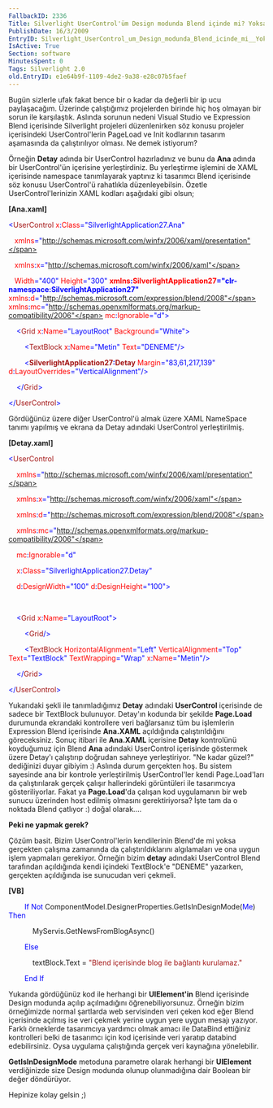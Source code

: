 ```yaml
---
FallbackID: 2336
Title: Silverlight UserControl'üm Design modunda Blend içinde mi? Yoksa gerçek hayatta mı?
PublishDate: 16/3/2009
EntryID: Silverlight_UserControl_um_Design_modunda_Blend_icinde_mi__Yoksa_gercek_hayatta_mi
IsActive: True
Section: software
MinutesSpent: 0
Tags: Silverlight 2.0
old.EntryID: e1e64b9f-1109-4de2-9a38-e28c07b5faef
---
```

Bugün sizlerle ufak fakat bence bir o kadar da değerli bir ip ucu
paylaşacağım. Üzerinde çalıştığımız projelerden birinde hiç hoş olmayan
bir sorun ile karşılaştık. Aslında sorunun nedeni Visual Studio ve
Expression Blend içerisinde Silverlight projeleri düzenlenirken söz
konusu projeler içerisindeki UserControl'lerin PageLoad ve Init
kodlarının tasarım aşamasında da çalıştırılıyor olması. Ne demek
istiyorum?

Örneğin **Detay** adında bir UserControl hazırladınız ve bunu da **Ana**
adında bir UserControl'ün içerisine yerleştirdiniz. Bu yerleştirme
işlemini de XAML içerisinde namespace tanımlayarak yaptınız ki tasarımcı
Blend içerisinde söz konusu UserControl'ü rahatlıkla düzenleyebilsin.
Özetle UserControl'lerinizin XAML kodları aşağıdaki gibi olsun;

**[Ana.xaml]**

<span style="color: blue;">\<</span><span
style="color: #a31515;">UserControl</span><span style="color: red;">
x</span><span style="color: blue;">:</span><span
style="color: red;">Class</span><span
style="color: blue;">="SilverlightApplication27.Ana"</span>

   <span style="color: red;"> xmlns</span><span
style="color: blue;">="http://schemas.microsoft.com/winfx/2006/xaml/presentation"</span>

   <span style="color: red;"> xmlns</span><span
style="color: blue;">:</span><span style="color: red;">x</span><span
style="color: blue;">="http://schemas.microsoft.com/winfx/2006/xaml"</span>

   <span style="color: red;"> Width</span><span
style="color: blue;">="400"</span><span style="color: red;">
Height</span><span style="color: blue;">="300"</span><span
style="color: red;"> **xmlns**</span><span
style="color: blue;">**:**</span><span
style="color: red;">**SilverlightApplication27**</span><span
style="color: blue;">**="clr-namespace:SilverlightApplication27"**</span><span
style="color: red;"> xmlns</span><span
style="color: blue;">:</span><span style="color: red;">d</span><span
style="color: blue;">="http://schemas.microsoft.com/expression/blend/2008"</span><span
style="color: red;"> xmlns</span><span
style="color: blue;">:</span><span style="color: red;">mc</span><span
style="color: blue;">="http://schemas.openxmlformats.org/markup-compatibility/2006"</span><span
style="color: red;"> mc</span><span style="color: blue;">:</span><span
style="color: red;">Ignorable</span><span
style="color: blue;">="d"\></span>

<span style="color: #a31515;">    </span><span
style="color: blue;">\<</span><span
style="color: #a31515;">Grid</span><span style="color: red;">
x</span><span style="color: blue;">:</span><span
style="color: red;">Name</span><span
style="color: blue;">="LayoutRoot"</span><span style="color: red;">
Background</span><span style="color: blue;">="White"\></span>

<span style="color: #a31515;">        </span><span
style="color: blue;">\<</span><span
style="color: #a31515;">TextBlock</span><span style="color: red;">
x</span><span style="color: blue;">:</span><span
style="color: red;">Name</span><span
style="color: blue;">="Metin"</span><span style="color: red;">
Text</span><span style="color: blue;">="DENEME"/\></span>

<span style="color: #a31515;">        </span><span
style="color: blue;">\<</span><span
style="color: #a31515;">**SilverlightApplication27**</span><span
style="color: blue;">**:**</span><span
style="color: #a31515;">**Detay**</span><span style="color: red;">
Margin</span><span style="color: blue;">="83,61,217,139"</span><span
style="color: red;"> d</span><span style="color: blue;">:</span><span
style="color: red;">LayoutOverrides</span><span
style="color: blue;">="VerticalAlignment"/\></span>

<span style="color: #a31515;">    </span><span
style="color: blue;">\</</span><span
style="color: #a31515;">Grid</span><span style="color: blue;">\></span>

<span style="color: blue;">\</</span><span
style="color: #a31515;">UserControl</span><span
style="color: blue;">\></span>

Gördüğünüz üzere diğer UserControl'ü almak üzere XAML NameSpace tanımı
yapılmış ve ekrana da Detay adındaki UserControl yerleştirilmiş.

**[Detay.xaml]**

<span style="color: blue;">\<</span><span
style="color: #a31515;">UserControl</span>

<span style="color: red;">    xmlns</span><span
style="color: blue;">="http://schemas.microsoft.com/winfx/2006/xaml/presentation"</span>

<span style="color: red;">    xmlns</span><span
style="color: blue;">:</span><span style="color: red;">x</span><span
style="color: blue;">="http://schemas.microsoft.com/winfx/2006/xaml"</span>

<span style="color: red;">    xmlns</span><span
style="color: blue;">:</span><span style="color: red;">d</span><span
style="color: blue;">="http://schemas.microsoft.com/expression/blend/2008"</span>

<span style="color: red;">    xmlns</span><span
style="color: blue;">:</span><span style="color: red;">mc</span><span
style="color: blue;">="http://schemas.openxmlformats.org/markup-compatibility/2006"</span>

<span style="color: red;">    mc</span><span
style="color: blue;">:</span><span
style="color: red;">Ignorable</span><span
style="color: blue;">="d"</span>

<span style="color: red;">    x</span><span
style="color: blue;">:</span><span style="color: red;">Class</span><span
style="color: blue;">="SilverlightApplication27.Detay"</span>

<span style="color: red;">    d</span><span
style="color: blue;">:</span><span
style="color: red;">DesignWidth</span><span
style="color: blue;">="100"</span><span style="color: red;">
d</span><span style="color: blue;">:</span><span
style="color: red;">DesignHeight</span><span
style="color: blue;">="100"\></span>

 

<span style="color: #a31515;">    </span><span
style="color: blue;">\<</span><span
style="color: #a31515;">Grid</span><span style="color: red;">
x</span><span style="color: blue;">:</span><span
style="color: red;">Name</span><span
style="color: blue;">="LayoutRoot"\></span>

<span style="color: #a31515;">        </span><span
style="color: blue;">\<</span><span
style="color: #a31515;">Grid</span><span style="color: blue;">/\></span>

<span style="color: #a31515;">        </span><span
style="color: blue;">\<</span><span
style="color: #a31515;">TextBlock</span><span style="color: red;">
HorizontalAlignment</span><span style="color: blue;">="Left"</span><span
style="color: red;"> VerticalAlignment</span><span
style="color: blue;">="Top"</span><span style="color: red;">
Text</span><span style="color: blue;">="TextBlock"</span><span
style="color: red;"> TextWrapping</span><span
style="color: blue;">="Wrap"</span><span style="color: red;">
x</span><span style="color: blue;">:</span><span
style="color: red;">Name</span><span
style="color: blue;">="Metin"/\></span>

<span style="color: #a31515;">    </span><span
style="color: blue;">\</</span><span
style="color: #a31515;">Grid</span><span style="color: blue;">\></span>

<span style="color: blue;">\</</span><span
style="color: #a31515;">UserControl</span><span
style="color: blue;">\></span>

Yukarıdaki şekli ile tanımladığımız **Detay** adındaki **UserControl**
içerisinde de sadece bir TextBlock bulunuyor. Detay'ın kodunda bir
şekilde **Page.Load** durumunda ekrandaki kontrollere veri bağlarsanız
tüm bu işlemlerin Expression Blend içerisinde **Ana.XAML** açıldığında
çalıştırıldığını göreceksiniz. Sonuç itibari ile **Ana.XAML** içerisine
**Detay** kontrolünü koyduğumuz için Blend **Ana** adındaki UserControl
içerisinde göstermek üzere Detay'ı çalıştırıp doğrudan sahneye
yerleştiriyor. "Ne kadar güzel?" dediğinizi duyar gibiyim :) Aslında
durum gerçekten hoş. Bu sistem sayesinde ana bir kontrole yerleştirilmiş
UserControl'ler kendi Page.Load'ları da çalıştırılarak gerçek çalışır
hallerindeki görüntüleri ile tasarımcıya gösteriliyorlar. Fakat ya
**Page.Load**'da çalışan kod uygulamanın bir web sunucu üzerinden host
edilmiş olmasını gerektiriyorsa? İşte tam da o noktada Blend çatlıyor :)
doğal olarak....

**Peki ne yapmak gerek?**

Çözüm basit. Bizim UserControl'lerin kendilerinin Blend'de mi yoksa
gerçekten çalışma zamanında da çalıştırıldıklarını algılamaları ve ona
uygun işlem yapmaları gerekiyor. Örneğin bizim **detay** adındaki
UserControl Blend tarafından açıldığında kendi içindeki TextBlock'e
"DENEME" yazarken, gerçekten açıldığında ise sunucudan veri çekmeli.

**[VB]**

        <span style="color: blue;">If</span> <span
style="color: blue;">Not</span>
ComponentModel.DesignerProperties.GetIsInDesignMode(<span
style="color: blue;">Me</span>) <span style="color: blue;">Then</span>

            MyServis.GetNewsFromBlogAsync()

        <span style="color: blue;">Else</span>

            textBlock.Text = <span style="color: #a31515;">"Blend
içerisinde blog ile bağlantı kurulamaz."</span>

        <span style="color: blue;">End</span> <span
style="color: blue;">If</span>

Yukarıda gördüğünüz kod ile herhangi bir **UIElement'in** Blend
içerisinde Design modunda açılıp açılmadığını öğrenebiliyorsunuz.
Örneğin bizim örneğimizde normal şartlarda web servisinden veri çeken
kod eğer Blend içerisinde açılmış ise veri çekmek yerine uygun yere
uygun mesajı yazıyor. Farklı örneklerde tasarımcıya yardımcı olmak amacı
ile DataBind ettiğiniz kontrolleri belki de tasarımcı için kod
içerisinde veri yaratıp databind edebilirsiniz. Oysa uygulama
çalıştığında gerçek veri kaynağına yönelebilir.

**GetIsInDesignMode** metoduna parametre olarak herhangi bir
**UIElement** verdiğinizde size Design modunda olunup olunmadığına dair
Boolean bir değer döndürüyor.

Hepinize kolay gelsin ;)


